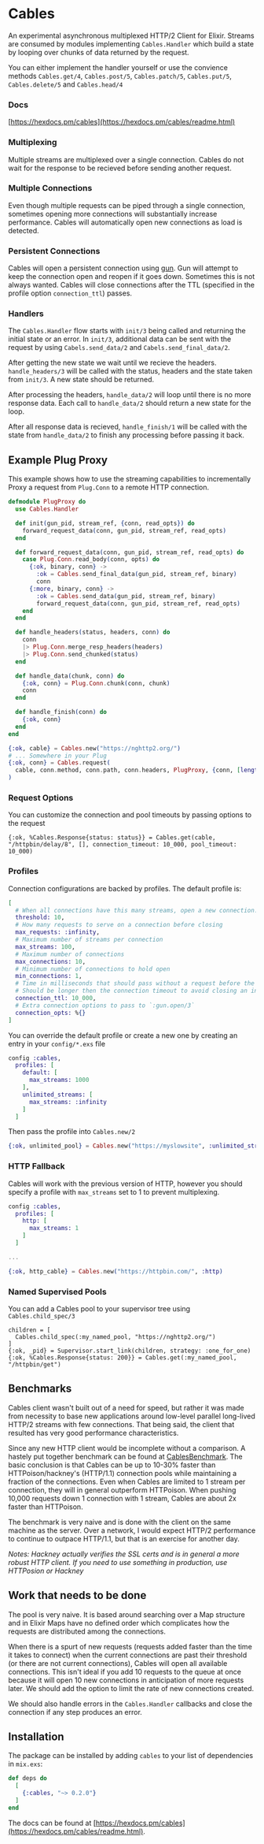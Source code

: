 # Cables

An experimental asynchronous multiplexed HTTP/2 Client for Elixir. Streams are consumed by
modules implementing `Cables.Handler` which build a state by looping over chunks
of data returned by the request.

You can either implement the handler yourself or use the convience methods
`Cables.get/4`, `Cables.post/5`, `Cables.patch/5`, `Cables.put/5`,
`Cables.delete/5` and `Cables.head/4`

### Docs

[https://hexdocs.pm/cables](https://hexdocs.pm/cables/readme.html)

### Multiplexing

Multiple streams are multiplexed over a single connection. Cables do not wait
for the response to be recieved before sending another request.

### Multiple Connections

Even though multiple requests can be piped through a single connection, sometimes
opening more connections will substantially increase performance. Cables will automatically open new connections as load is detected.

### Persistent Connections

Cables will open a persistent connection using [gun](https://github.com/ninenines/gun).
Gun will attempt to keep the connection open and reopen if it goes down. Sometimes this is not always wanted. Cables will close connections after the TTL (specified in the profile option `connection_ttl`) passes.

### Handlers

The `Cables.Handler` flow starts with `init/3` being called and returning the initial state or an error. In `init/3`,
additional data can be sent with the request by using `Cabels.send_data/2` and `Cabels.send_final_data/2`.

After getting the new state we wait until we recieve the headers. `handle_headers/3` will be called with the
status, headers and the state taken from `init/3`. A new state should be returned.

After processing the headers, `handle_data/2` will loop until there is no more response data. Each call to `handle_data/2` should return a new state for the loop.

After all response data is recieved, `handle_finish/1` will be called with the state from `handle_data/2` to finish any processing before passing it back.


## Example Plug Proxy

This example shows how to use the streaming capabilities to incrementally Proxy a request from `Plug.Conn` to a remote HTTP connection.

```elixir
defmodule PlugProxy do
  use Cables.Handler

  def init(gun_pid, stream_ref, {conn, read_opts}) do
    forward_request_data(conn, gun_pid, stream_ref, read_opts)
  end

  def forward_request_data(conn, gun_pid, stream_ref, read_opts) do
    case Plug.Conn.read_body(conn, opts) do
      {:ok, binary, conn} ->
        :ok = Cables.send_final_data(gun_pid, stream_ref, binary)
        conn
      {:more, binary, conn} ->
        :ok = Cables.send_data(gun_pid, stream_ref, binary)
        forward_request_data(conn, gun_pid, stream_ref, read_opts)
    end
  end

  def handle_headers(status, headers, conn) do
    conn
    |> Plug.Conn.merge_resp_headers(headers)
    |> Plug.Conn.send_chunked(status)
  end

  def handle_data(chunk, conn) do
    {:ok, conn} = Plug.Conn.chunk(conn, chunk)
    conn
  end

  def handle_finish(conn) do
    {:ok, conn}
  end
end

{:ok, cable} = Cables.new("https://nghttp2.org/")
# ... Somewhere in your Plug
{:ok, conn} = Cables.request(
  cable, conn.method, conn.path, conn.headers, PlugProxy, {conn, [length: 1024, read_length: 1024]}
)
```
### Request Options
You can customize the connection and pool timeouts by passing options to the request

```
{:ok, %Cables.Response{status: status}} = Cables.get(cable, "/httpbin/delay/8", [], connection_timeout: 10_000, pool_timeout: 10_000)
```

### Profiles

Connection configurations are backed by profiles. The default profile is:

```elixir
[
  # When all connections have this many streams, open a new connection.
  threshold: 10,
  # How many requests to serve on a connection before closing
  max_requests: :infinity,
  # Maximum number of streams per connection
  max_streams: 100,
  # Maximum number of connections
  max_connections: 10,
  # Minimum number of connections to hold open
  min_connections: 1,
  # Time in milliseconds that should pass without a request before the connection is closed
  # Should be longer then the connection timeout to avoid closing an in progress request.
  connection_ttl: 10_000,
  # Extra connection options to pass to `:gun.open/3`
  connection_opts: %{}
]
```


You can override the default profile or create a new one by creating an entry in your `config/*.exs` file

```elixir
config :cables,
  profiles: [
    default: [
      max_streams: 1000
    ],
    unlimited_streams: [
      max_streams: :infinity
    ]
  ]
```

Then pass the profile into `Cables.new/2`

```elixir
{:ok, unlimited_pool} = Cables.new("https://myslowsite", :unlimited_streams)
```

### HTTP Fallback
Cables will work with the previous version of HTTP, however you should specify a
profile with `max_streams` set to 1 to prevent multiplexing.

```elixir
config :cables,
  profiles: [
    http: [
      max_streams: 1
    ]
  ]

...

{:ok, http_cable} = Cables.new("https://httpbin.com/", :http)
```

### Named Supervised Pools

You can add a Cables pool to your supervisor tree using `Cables.child_spec/3`

```
children = [
  Cables.child_spec(:my_named_pool, "https://nghttp2.org/")
]
{:ok, _pid} = Supervisor.start_link(children, strategy: :one_for_one)
{:ok, %Cables.Response{status: 200}} = Cables.get(:my_named_pool, "/httpbin/get")
```

## Benchmarks

Cables client wasn't built out of a need for speed, but rather it was made from necessity to base new applications around low-level parallel long-lived HTTP/2 streams with few connections. That being said, the client that resulted has very good performance characteristics.

Since any new HTTP client would be incomplete without a comparison. A hastely put together benchmark can be found at [CablesBenchmark](http://github.com/hansonkd/cables_benchmark). The basic conclusion is that Cables can be up to 10-30% faster than HTTPoison/hackney's (HTTP/1.1) connection pools while maintaining a fraction of the connections. Even when Cables are limited to 1 stream per connection, they will in general outperform HTTPoison. When pushing 10,000 requests down 1 connection with 1 stream, Cables are about 2x faster than HTTPoison.

The benchmark is very naive and is done with the client on the same machine as the server. Over a network, I would expect HTTP/2 performance to continue to outpace HTTP/1.1, but that is an exercise for another day.

*Notes: Hackney actually verifies the SSL certs and is in general a more robust HTTP client. If you need to use something in production, use HTTPosion or Hackney*

## Work that needs to be done

The pool is very naive. It is based around searching over a Map structure and in Elixir Maps have no defined order which complicates how the requests are distributed among the connections.

When there is a spurt of new requests (requests added faster than the time it takes to connect) when the current connections are past their threshold (or there are not current connections), Cables will open all available connections. This isn't ideal if you add 10 requests to the queue at once because it will open 10 new connections in anticipation of more requests later. We should add the option to limit the rate of new connections created.

We should also handle errors in the `Cables.Handler` callbacks and close the connection if any step produces an error.

## Installation

The package can be installed by adding `cables` to your list of dependencies in `mix.exs`:

```elixir
def deps do
  [
    {:cables, "~> 0.2.0"}
  ]
end
```

The docs can be found at [https://hexdocs.pm/cables](https://hexdocs.pm/cables/readme.html).
